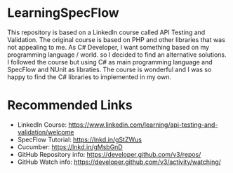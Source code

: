 # LearningSpecFlow
This repository is based on a LinkedIn course called API Testing and Validation. 
The original course is based on PHP and other libraries that was not appealing to me. 
As C# Developer, I want something based on my programming language / world. so I decided to find an alternative solutions. 
I followed the course but using C# as main programming language and SpecFlow and NUnit as libraties. 
The course is wonderful and I was so happy to find the C# libraries to implemented in my own.

# Recommended Links
* LinkedIn Course: https://www.linkedin.com/learning/api-testing-and-validation/welcome
* SpecFlow Tutorial: https://lnkd.in/gStZWus
* Cucumber: https://lnkd.in/gMsbGnD
* GitHub Repository info: https://developer.github.com/v3/repos/
* GitHub Watch info: https://developer.github.com/v3/activity/watching/
